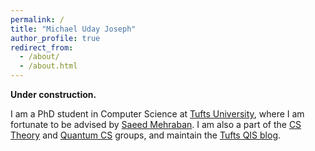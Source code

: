 ```yaml
---
permalink: /
title: "Michael Uday Joseph"
author_profile: true
redirect_from: 
  - /about/
  - /about.html
---
```


**Under construction.**

I am a PhD student in Computer Science at [Tufts University](https://engineering.tufts.edu/cs/), where I am fortunate to be advised by [Saeed Mehraban](https://sites.google.com/view/saeedmehraban/about). I am also a part of the [CS Theory](https://cs-theory.cs.tufts.edu/) and [Quantum CS]() groups, and maintain the [Tufts QIS blog](https://tuftsqis.wordpress.com/).
